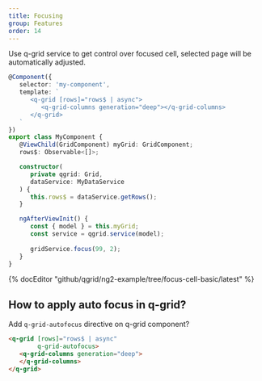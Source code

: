 ```yaml
---
title: Focusing
group: Features
order: 14
---
```


Use q-grid service to get control over focused cell, selected page will be automatically adjusted.

```typescript
@Component({
   selector: 'my-component',
   template: `
      <q-grid [rows]="rows$ | async">
         <q-grid-columns generation="deep"></q-grid-columns>
      </q-grid>
   `
})
export class MyComponent {
   @ViewChild(GridComponent) myGrid: GridComponent;   
   rows$: Observable<[]>;

   constructor(
      private qgrid: Grid,   
      dataService: MyDataService
   ) {
      this.rows$ = dataService.getRows();
   }

   ngAfterViewInit() {
      const { model } = this.myGrid;
      const service = qgrid.service(model);
      
      gridService.focus(99, 2);
   }
}
```

{% docEditor "github/qgrid/ng2-example/tree/focus-cell-basic/latest" %}

## How to apply auto focus in q-grid?

Add `q-grid-autofocus` directive on q-grid component?

```html
<q-grid [rows]="rows$ | async"
        q-grid-autofocus>
   <q-grid-columns generation="deep">
   </q-grid-columns>
</q-grid>
```